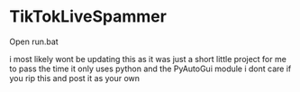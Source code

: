 # TikTokLiveSpammer
Open run.bat

i most likely wont be updating this as it was just a short little project for me to pass the time
it only uses python and the PyAutoGui module
i dont care if you rip this and post it as your own
